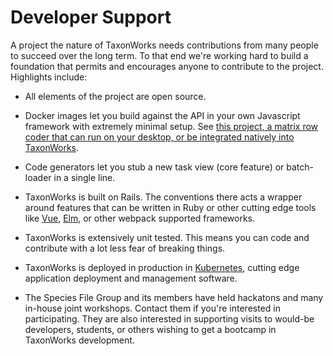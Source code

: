 
# Developer Support

A project the nature of TaxonWorks needs contributions from many people to succeed over the long term. To that end we're working hard to build a foundation that permits and encourages anyone to contribute to the project.  Highlights include:

* All elements of the project are open source.

* Docker images let you build against the API in your own Javascript framework with extremely minimal setup. See [this project, a matrix row coder that can run on your desktop, or be integrated natively into TaxonWorks](https://github.com/SpeciesFileGroup/matrix_row_coder).
 
* Code generators let you stub a new task view (core feature) or batch-loader in a single line.  
  
* TaxonWorks is built on Rails. The conventions there acts a wrapper around features that can be written in Ruby or other cutting edge tools like [Vue](https://vuejs.org/), [Elm](), or other webpack supported frameworks.

* TaxonWorks is extensively unit tested.  This means you can code and contribute with a lot less fear of breaking things.

* TaxonWorks is deployed in production in [Kubernetes](https://kubernetes.io/), cutting edge application deployment and management software.
 
* The Species File Group and its members have held hackatons and many in-house joint workshops. Contact them if you're interested in participating.  They are also interested in supporting visits to would-be developers, students, or others wishing to get a bootcamp in TaxonWorks development.
